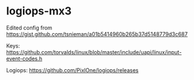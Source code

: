 # logiops-mx3

Edited config from https://gist.github.com/tsnieman/a01b5414960b265b37d5148779d3c687

Keys: https://github.com/torvalds/linux/blob/master/include/uapi/linux/input-event-codes.h

Logiops: https://github.com/PixlOne/logiops/releases
